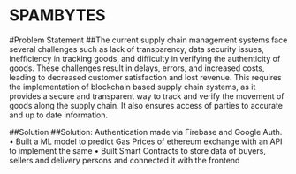 # SPAMBYTES
#Problem Statement 
##The current supply chain management systems face several challenges such as lack of transparency, data security issues, inefficiency in tracking goods, and difficulty in verifying the authenticity of goods. These challenges result in delays, errors, and increased costs, leading to decreased customer satisfaction and lost revenue.
This requires the implementation of blockchain based supply chain systems, as it provides a secure and transparent way to track and verify the movement of goods along the supply chain. It also ensures access of parties to accurate and up to date information.


##Solution
##Solution:
Authentication made via Firebase and Google Auth.
• Built a ML model to predict Gas Prices of ethereum exchange with an API to implement the same
• Built Smart Contracts to store data of buyers, sellers and delivery persons and connected it with the frontend
